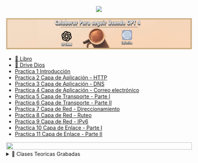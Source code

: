 
<div align="center"> 



<img src="https://readme-typing-svg.demolab.com?font=Fira+Code&size=30&duration=1200&pause=1000&color=F78E23&center=true&width=435&lines=Redes y Comunicaciones"/>

<a title="" href="https://cafecito.app/ei-materias"><img src="/Documentos/Cafecito.png" alt="" /></a>

</div>



- [📕 Libro](https://drive.google.com/file/d/1w921vXwh6biZZB5UO2xDTcf8YuaSn4nQ/view)
- [📁 Drive Dios](https://drive.google.com/drive/folders/1PpIuw0DNzg91yChKWdSRtn9jRsmsN1nJ)
- [Practica 1 Introducción](/Documentos/Practica1/Practica1Final.md)
- [Practica 2 Capa de Aplicación - HTTP]()
- [Practica 3 Capa de Aplicación - DNS]()
- [Practica 4 Capa de Aplicación - Correo electrónico]()
- [Practica 5 Capa de Transporte - Parte I]()
- [Practica 6 Capa de Transporte - Parte II]()
- [Practica 7 Capa de Red - Direccionamiento]()
- [Practica 8 Capa de Red - Ruteo]()
- [Practica 9 Capa de Red - IPv6]()
- [Practica 10 Capa de Enlace - Parte I]()
- [Practica 11 Capa de Enlace - Parte II]()



<img src= 'https://i.gifer.com/origin/8c/8cd3f1898255c045143e1da97fbabf10_w200.gif' height="20" width="100%">



<details><summary>🎥 Clases Teoricas Grabadas</summary>

- [Presentación de la materia - 9/3](https://bigbluebutton.linti.unlp.edu.ar/playback/presentation/2.3/472904f53442431feff992fb77aa2b44dca73578-1646862489077)
- [Conceptos introductorios y Capa de aplicación (Intro) - 16/3](https://bigbluebutton.linti.unlp.edu.ar/playback/presentation/2.3/e53200e0f691a70ceb98ef960773faa779a0f3c8-1647468073015)
- [Capa de aplicación - HTTP - 23/3](https://bigbluebutton.linti.unlp.edu.ar/playback/presentation/2.3/25bedccfb8dd9ab30f442c6636143000e1dae0d3-1648072284229)
- [Capa de aplicación - HTTP (Cont) y DNS -30/3](https://bigbluebutton.linti.unlp.edu.ar/playback/presentation/2.3/7822bf5e3e634bd078e9ecafd192abfa3eb863f1-1648676357874)
- [Capa de aplicación - DNS (cont) , FTP y Mail (Intro) - 6/4](https://bigbluebutton.linti.unlp.edu.ar/playback/presentation/2.3/109875a7e015e2e1974b60f72bd7dcee4a92d14c-1649282314287)
- [Capa de aplic - Mail y Capa de Transporte(Intro) - 13/4](https://bigbluebutton.linti.unlp.edu.ar/playback/presentation/2.3/7fb26872c9aae8f1bebfe34017d48a8dd2bfddba-1649886587941)
- [Capa de transporte - 20/4](https://bigbluebutton.linti.unlp.edu.ar/playback/presentation/2.3/51dddba72150c621c4517d51711c08ea8f7015c6-1650492050091)
- [Capa de transporte (cont) - 27/4](https://bigbluebutton.linti.unlp.edu.ar/playback/presentation/2.3/15938871ab0dcda82c2e9437146a529d2140a07a-1651096552662)
- [Capa de transporte (cont) e Intro a capa de red- 4/5](https://bigbluebutton.linti.unlp.edu.ar/playback/presentation/2.3/b6806a4a9e1b358b1a2c30a631640c626295f987-1651699822073)
- [Capa de red - 11/5](https://bigbluebutton.linti.unlp.edu.ar/playback/presentation/2.3/6e47e71679494159e62cb18b4db65fa855f49503-1652306386693)
- [Capa de enlace- 1/6](https://bigbluebutton.linti.unlp.edu.ar/playback/presentation/2.3/85f68a320bfb3f9801a19eb5c92d05bcaa7ec28b-1654120460566)
- [Capa de enlace - 8/6](https://bigbluebutton.linti.unlp.edu.ar/playback/presentation/2.3/d229a2a23736ed64601f03de677f06ac557f8239-1654724694422)
</details>

